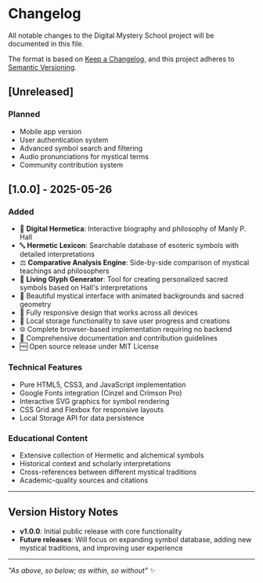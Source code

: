 # Changelog

All notable changes to the Digital Mystery School project will be documented in this file.

The format is based on [Keep a Changelog](https://keepachangelog.com/en/1.0.0/),
and this project adheres to [Semantic Versioning](https://semver.org/spec/v2.0.0.html).

## [Unreleased]

### Planned
- Mobile app version
- User authentication system
- Advanced symbol search and filtering
- Audio pronunciations for mystical terms
- Community contribution system

## [1.0.0] - 2025-05-26

### Added
- 📜 **Digital Hermetica**: Interactive biography and philosophy of Manly P. Hall
- 🔤 **Hermetic Lexicon**: Searchable database of esoteric symbols with detailed interpretations
- ⚖️ **Comparative Analysis Engine**: Side-by-side comparison of mystical teachings and philosophers
- 🎨 **Living Glyph Generator**: Tool for creating personalized sacred symbols based on Hall's interpretations
- 🎨 Beautiful mystical interface with animated backgrounds and sacred geometry
- 📱 Fully responsive design that works across all devices
- 💾 Local storage functionality to save user progress and creations
- 🌐 Complete browser-based implementation requiring no backend
- 📖 Comprehensive documentation and contribution guidelines
- 🆓 Open source release under MIT License

### Technical Features
- Pure HTML5, CSS3, and JavaScript implementation
- Google Fonts integration (Cinzel and Crimson Pro)
- Interactive SVG graphics for symbol rendering
- CSS Grid and Flexbox for responsive layouts
- Local Storage API for data persistence

### Educational Content
- Extensive collection of Hermetic and alchemical symbols
- Historical context and scholarly interpretations
- Cross-references between different mystical traditions
- Academic-quality sources and citations

---

## Version History Notes

- **v1.0.0**: Initial public release with core functionality
- **Future releases**: Will focus on expanding symbol database, adding new mystical traditions, and improving user experience

---

*"As above, so below; as within, so without"* ✨